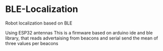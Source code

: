 # BLE-Localization
Robot localization based on BLE

Using ESP32 antennas
This is a firmware based on arduino ide and ble library, that reads advertaising from beacons and serial send the mean of three values per beacons
